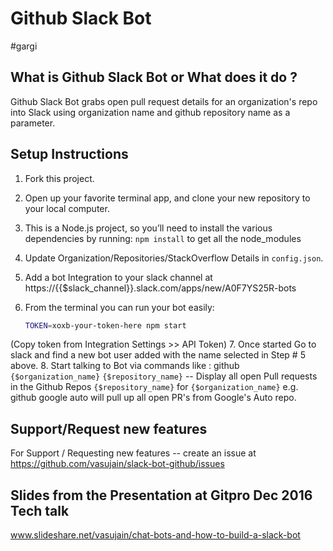 # Github Slack Bot

#gargi 

## What is Github Slack Bot or What does it do ?
Github Slack Bot grabs open pull request details for an organization's repo into Slack using organization name and github repository name as a parameter. 

## Setup Instructions
1. Fork this project.
2. Open up your favorite terminal app, and clone your new repository to your local computer.
3. This is a Node.js project, so you’ll need to install the various dependencies by running: `npm install` to get all the node_modules
4. Update Organization/Repositories/StackOverflow Details in `config.json`.
5. Add a bot Integration to your slack channel at https://{{$slack_channel}}.slack.com/apps/new/A0F7YS25R-bots
6. From the terminal you can run your bot easily:

    ```bash
    TOKEN=xoxb-your-token-here npm start
    ```
 (Copy token from Integration Settings >> API Token)
7. Once started Go to slack and find a new bot user added with the name selected in Step # 5 above. 
8. Start talking to Bot via commands like : 
    github `{$organization_name}` `{$repository_name}` -- Display all open Pull requests in the Github Repos `{$repository_name}` for `{$organization_name}` 
    e.g. github google auto will pull up all open PR's from Google's Auto repo. 

## Support/Request new features
For Support / Requesting new features -- create an issue at https://github.com/vasujain/slack-bot-github/issues  

## Slides from the Presentation at Gitpro Dec 2016 Tech talk
www.slideshare.net/vasujain/chat-bots-and-how-to-build-a-slack-bot
